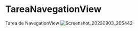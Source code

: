 # TareaNavegationView
Tarea de NavegationView
![Screenshot_20230903_205442](https://github.com/dquinteroa1/TareaNavegationView/assets/126029381/3cfc6f35-30da-4f27-81bb-07ffe72a1266)

